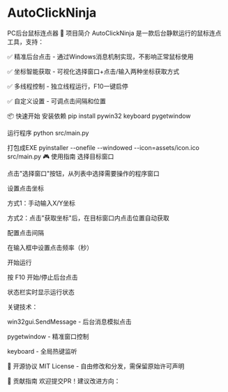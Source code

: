 # AutoClickNinja
PC后台鼠标连点器
🚀 项目简介
AutoClickNinja 是一款后台静默运行的鼠标连点工具，支持：

✅ 精准后台点击 - 通过Windows消息机制实现，不影响正常鼠标使用

✅ 坐标智能获取 - 可视化选择窗口+点击/输入两种坐标获取方式

✅ 多线程控制 - 独立线程运行，F10一键启停

✅ 自定义设置 - 可调点击间隔和位置

📦 快速开始
安装依赖
pip install pywin32 keyboard pygetwindow

运行程序
python src/main.py

打包成EXE
pyinstaller --onefile --windowed --icon=assets/icon.ico src/main.py
🎮 使用指南
选择目标窗口

点击"选择窗口"按钮，从列表中选择需要操作的程序窗口

设置点击坐标

方式1：手动输入X/Y坐标

方式2：点击"获取坐标"后，在目标窗口内点击位置自动获取

配置点击间隔

在输入框中设置点击频率（秒）

开始运行

按 F10 开始/停止后台点击

状态栏实时显示运行状态

关键技术：

win32gui.SendMessage - 后台消息模拟点击

pygetwindow - 精准窗口控制

keyboard - 全局热键监听

📜 开源协议
MIT License - 自由修改和分发，需保留原始许可声明

🤝 贡献指南
欢迎提交PR！建议改进方向：
